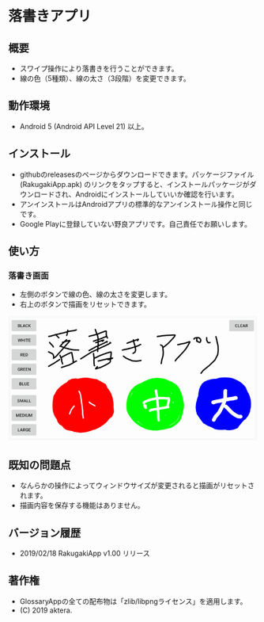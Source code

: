 # 落書きアプリ


## 概要

- スワイプ操作により落書きを行うことができます。
- 線の色（5種類）、線の太さ（3段階）を変更できます。


## 動作環境

- Android 5 (Android API Level 21) 以上。


## インストール

- githubのreleasesのページからダウンロードできます。パッケージファイル (RakugakiApp.apk) のリンクをタップすると、インストールパッケージがダウンロードされ、Androidにインストールしていいか確認を行います。
- アンインストールはAndroidアプリの標準的なアンインストール操作と同じです。
- Google Playに登録していない野良アプリです。自己責任でお願いします。


## 使い方

### 落書き画面

- 左側のボタンで線の色、線の太さを変更します。
- 右上のボタンで描画をリセットできます。

![落書き画面](RakugakiView.png)


## 既知の問題点

- なんらかの操作によってウィンドウサイズが変更されると描画がリセットされます。
- 描画内容を保存する機能はありません。


## バージョン履歴

- 2019/02/18 RakugakiApp v1.00 リリース


## 著作権

- GlossaryAppの全ての配布物は「zlib/libpngライセンス」を適用します。
- (C) 2019 aktera.
